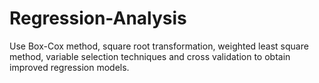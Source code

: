 # Regression-Analysis
Use Box-Cox method, square root transformation, weighted least square method, variable selection techniques and cross validation to obtain improved regression models.
